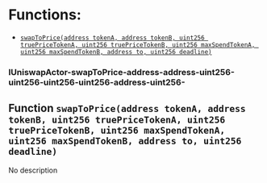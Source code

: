 # Functions:

- [`swapToPrice(address tokenA, address tokenB, uint256 truePriceTokenA, uint256 truePriceTokenB, uint256 maxSpendTokenA, uint256 maxSpendTokenB, address to, uint256 deadline)`](#IUniswapActor-swapToPrice-address-address-uint256-uint256-uint256-uint256-address-uint256-)

### IUniswapActor-swapToPrice-address-address-uint256-uint256-uint256-uint256-address-uint256-

## Function `swapToPrice(address tokenA, address tokenB, uint256 truePriceTokenA, uint256 truePriceTokenB, uint256 maxSpendTokenA, uint256 maxSpendTokenB, address to, uint256 deadline)`

No description
